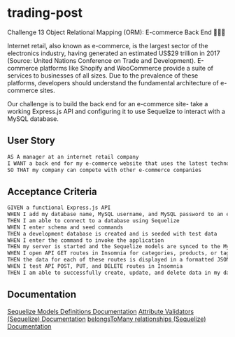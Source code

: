 # trading-post

Challenge 13 Object Relational Mapping (ORM): E-commerce Back End 🐂🤠💼

Internet retail, also known as e-commerce, is the largest sector of the electronics industry, having generated an estimated US$29 trillion in 2017 (Source: United Nations Conference on Trade and Development). E-commerce platforms like Shopify and WooCommerce provide a suite of services to businesses of all sizes. Due to the prevalence of these platforms, developers should understand the fundamental architecture of e-commerce sites.

Our challenge is to build the back end for an e-commerce site- take a working Express.js API and configuring it to use Sequelize to interact with a MySQL database.

## User Story

```md
AS A manager at an internet retail company
I WANT a back end for my e-commerce website that uses the latest technologies
SO THAT my company can compete with other e-commerce companies
```

## Acceptance Criteria

```md
GIVEN a functional Express.js API
WHEN I add my database name, MySQL username, and MySQL password to an environment variable file
THEN I am able to connect to a database using Sequelize
WHEN I enter schema and seed commands
THEN a development database is created and is seeded with test data
WHEN I enter the command to invoke the application
THEN my server is started and the Sequelize models are synced to the MySQL database
WHEN I open API GET routes in Insomnia for categories, products, or tags
THEN the data for each of these routes is displayed in a formatted JSON
WHEN I test API POST, PUT, and DELETE routes in Insomnia
THEN I am able to successfully create, update, and delete data in my database
```

## Documentation

[Sequelize Models Definitions Documentation](https://sequelize.org/v5/manual/models-definition.html)
[Attribute Validators (Sequelize) Documentation](https://sequelize.org/v5/manual/models-definition.html#per-attribute-validators-and--code-allownull--code-)
[belongsToMany relationships (Sequelize) Documentation](https://sequelize.org/master/manual/assocs.html#-code-foo-belongstomany-bar----through--baz-----code-)
